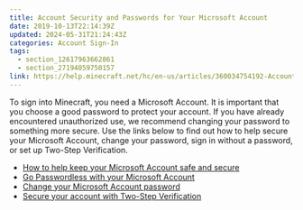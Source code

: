 ```yaml
---
title: Account Security and Passwords for Your Microsoft Account
date: 2019-10-13T22:14:39Z
updated: 2024-05-31T21:24:43Z
categories: Account Sign-In
tags:
  - section_12617963662861
  - section_27194059750157
link: https://help.minecraft.net/hc/en-us/articles/360034754192-Account-Security-and-Passwords-for-Your-Microsoft-Account
---
```


To sign into Minecraft, you need a Microsoft Account. It is important that you choose a good password to protect your account. If you have already encountered unauthorized use, we recommend changing your password to something more secure. Use the links below to find out how to help secure your Microsoft Account, change your password, sign in without a password, or set up Two-Step Verification.

- [How to help keep your Microsoft Account safe and secure](https://support.microsoft.com/en-us/account-billing/how-to-help-keep-your-microsoft-account-safe-and-secure-628538c2-7006-33bb-5ef4-c917657362b9)
- [Go Passwordless with your Microsoft Account](https://support.microsoft.com/en-us/account-billing/how-to-go-passwordless-with-your-microsoft-account-674ce301-3574-4387-a93d-916751764c43)
- [Change your Microsoft Account password](https://support.microsoft.com/en-us/account-billing/change-your-microsoft-account-password-fdde885b-86da-2965-69fd-4871309ef1f1)
- [Secure your account with Two-Step Verification](https://support.microsoft.com/en-us/account-billing/how-to-use-two-step-verification-with-your-microsoft-account-c7910146-672f-01e9-50a0-93b4585e7eb4)
